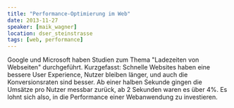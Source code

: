 ```yaml
---
title: "Performance-Optimierung im Web"
date: 2013-11-27
speaker: [maik_wagner]
location: dser_steinstrasse
tags: [web, performance]
---
```


Google und Microsoft haben Studien zum Thema "Ladezeiten von Webseiten" durchgeführt. Kurzgefasst: Schnelle Websites
haben eine bessere User Experience, Nutzer bleiben länger, und auch die Konversionsraten sind besser. Ab einer halben
Sekunde gingen die Umsätze pro Nutzer messbar zurück, ab 2 Sekunden waren es über 4%. Es lohnt sich also, in die
Performance einer Webanwendung zu investieren.
